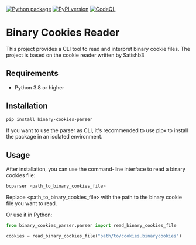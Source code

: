 [![Python package](https://github.com/binary-cookies-reader/actions/workflows/python-package.yml/badge.svg)](https://github.com/binary-cookies-reader/actions/workflows/python-package.yml)
[![PyPI version](https://badge.fury.io/py/binary-cookies-reader.svg)](https://badge.fury.io/py/binary-cookies-parser)
[![CodeQL](https://github.com/binary-cookies-reader/actions/workflows/codeql-analysis.yml/badge.svg)](https://github.com/dan1elt0m/binary-cookies-reader/actions/workflows/codeql-analysis.yml)

# Binary Cookies Reader

This project provides a CLI tool to read and interpret binary cookie files.
The project is based on the cookie reader written by Satishb3 

## Requirements

- Python 3.8 or higher

## Installation
```bash 
pip install binary-cookies-parser
```
If you want to use the parser as CLI, it's recommended to use pipx to install the package in an isolated environment.

## Usage
After installation, you can use the command-line interface to read a binary cookies file:

```bash
bcparser <path_to_binary_cookies_file>
```
Replace <path_to_binary_cookies_file> with the path to the binary cookie file you want to read.

Or use it in Python:

```python
from binary_cookies_parser.parser import read_binary_cookies_file

cookies = read_binary_cookies_file("path/to/cookies.binarycookies")
```